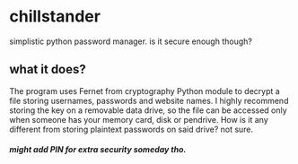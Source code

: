 # chillstander
simplistic python password manager. is it secure enough though?

## what it does?
The program uses Fernet from cryptography Python module to decrypt a file storing usernames, passwords and website names. I highly recommend storing the key on a removable
data drive, so the file can be accessed only when someone has your memory card, disk or pendrive. How is it any different from storing plaintext passwords on said drive? not sure.

##### might add PIN for extra security someday tho.
